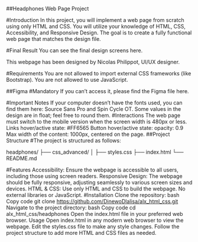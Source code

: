 ##Headphones Web Page Project

#Introduction
In this project, you will implement a web page from scratch using only HTML and CSS. You will utilize your knowledge of HTML, CSS, Accessibility, and Responsive Design. The goal is to create a fully functional web page that matches the design file.

#Final Result
You can see the final design screens here.

This webpage has been designed by Nicolas Philippot, UI/UX designer.

#Requirements
You are not allowed to import external CSS frameworks (like Bootstrap).
You are not allowed to use JavaScript.

##Figma
#Mandatory
If you can’t access it, please find the Figma file here.

#Important Notes
If your computer doesn’t have the fonts used, you can find them here: Source Sans Pro and Spin Cycle OT.
Some values in the design are in float; feel free to round them.
#Interactions
The web page must switch to the mobile version when the screen width is 480px or less.
Links hover/active state: #FF6565
Button hover/active state: opacity: 0.9
Max width of the content: 1000px, centered on the page.
##Project Structure
#The project is structured as follows:

headphones/
├── css_advanced/
│   ├── styles.css
├── index.html
└── README.md

#Features
Accessibility: Ensure the webpage is accessible to all users, including those using screen readers.
Responsive Design: The webpage should be fully responsive, adjusting seamlessly to various screen sizes and devices.
HTML & CSS: Use only HTML and CSS to build the webpage. No external libraries or JavaScript.
#Installation
Clone the repository:
bash
Copy code
git clone https://github.com/DinewoDlalisa/alx_html_css.git
Navigate to the project directory:
bash
Copy code
cd alx_html_css/headphones
Open the index.html file in your preferred web browser.
Usage
Open index.html in any modern web browser to view the webpage.
Edit the styles.css file to make any style changes.
Follow the project structure to add more HTML and CSS files as needed.



